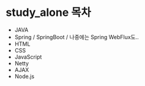 # study_alone 목차

- JAVA
- Spring / SpringBoot / 나중에는 Spring WebFlux도..
- HTML
- CSS
- JavaScript
- Netty
- AJAX
- Node.js
